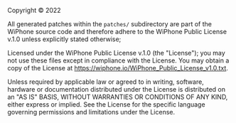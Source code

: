 Copyright © 2022

All generated patches within the `patches/` subdirectory are part of
the WiPhone source code and therefore adhere to
the WiPhone Public License v.1.0 unless explicitly stated otherwise;

Licensed under the WiPhone Public License v.1.0 (the "License"); you
may not use these files except in compliance with the License. You may
obtain a copy of the License at
https://wiphone.io/WiPhone_Public_License_v1.0.txt.

Unless required by applicable law or agreed to in writing, software,
hardware or documentation distributed under the License is distributed
on an "AS IS" BASIS, WITHOUT WARRANTIES OR CONDITIONS OF ANY KIND,
either express or implied. See the License for the specific language
governing permissions and limitations under the License.

